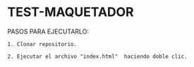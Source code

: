 # TEST-MAQUETADOR

PASOS PARA EJECUTARLO:

    1. Clonar repositorio.

    2. Ejecutar el archivo "index.html"  haciendo doble clic.
